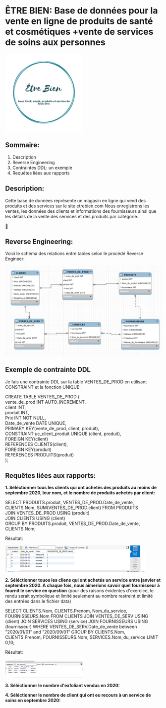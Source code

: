 # ÊTRE BIEN: Base de données pour la vente en ligne de produits de santé et cosmétiques +vente de services de soins aux personnes

<img src="https://github.com/CollegeBoreal/INF1006-202-20A-01/blob/master/3.DDL-DCL/300115140/images/Eblogo.png" width="250">

## Sommaire:

  1. Description
  2. Reverse Engineering
  3. Contraintes DDL: un exemple
  4. Requêtes liées aux rapports


## Description:

Cette base de données représente un magasin en ligne qui vend des produits et des services sur le site etrebien.com 
Nous enregistrons les ventes, les données des clients et informations des fournisseurs ainsi que les détails de la vente des services et des produits par catégorie.


:whale:

## Reverse Engineering:

Voici le schéma des relations entre tables selon le procédé Reverse Engineer:



![image](images/eng17.PNG) 

## Exemple de contrainte DDL

Je fais une contrainte DDL sur la table VENTES_DE_PROD en utilisant CONSTRAINT et la fonction UNIQUE:

CREATE TABLE VENTES_DE_PROD (  
  vente_de_prod INT AUTO_INCREMENT,  
  client INT,  
  produit INT,  
  Prix INT NOT NULL,  
  Date_de_vente DATE UNIQUE,  
  PRIMARY KEY(vente_de_prod, client, produit),  
  CONSTRAINT uc_client_produit UNIQUE (client, produit),  
  FOREIGN KEY(client)  
     REFERENCES CLIENTS(client),  
  FOREIGN KEY(produit)  
     REFERENCES PRODUITS(produit)  
  );  
 

## Requêtes liées aux rapports:

**1. Séléctionner tous les clients qui ont achetés des produits au moins de septembre 2020, leur nom, et le nombre de produits achetés par client:**

SELECT PRODUITS.produit, VENTES_DE_PROD.Date_de_vente, CLIENTS.Nom, SUM(VENTES_DE_PROD.client) FROM PRODUITS  
JOIN VENTES_DE_PROD USING (produit)  
JOIN CLIENTS USING (client)  
GROUP BY PRODUITS.produit, VENTES_DE_PROD.Date_de_vente, CLIENTS.Nom;  

Résultat:

<img src="https://github.com/CollegeBoreal/INF1006-202-20A-01/blob/master/3.DDL-DCL/300115140/images/req1.PNG" width="450">


**2. Séléctionner touos les cliens qui ont achetés un service entre janvier et septembre 2020. A chaque fois, nous aimerions savoir quel fournisseur à fournit le service en question** (pour des raisons évidentes d'exercice, le rendu serait symbolique et limité seulement au nombre restreint et limité des entrées dans le fichier data)

SELECT CLIENTS.Nom, CLIENTS.Prenom, Nom_du_service, FOURNISSEURS.Nom FROM CLIENTS
JOIN VENTES_DE_SERV USING (client)
JOIN SERVICES USING (service)
JOIN FOURNISSEURS USING (fournisseur)
WHERE VENTES_DE_SERV.Date_de_vente between "2020/01/01" and "2020/09/01"
GROUP BY CLIENTS.Nom, CLIENTS.Prenom, FOURNISSEURS.Nom, SERVICES.Nom_du_service
LIMIT 0,10;

Résultat:  

<img src="https://github.com/CollegeBoreal/INF1006-202-20A-01/blob/master/3.DDL-DCL/300115140/images/fournisseur.PNG" width="250">

**3. Séléctionner le nombre d'exfoliant vendus en 2020:**



**4. Séléctionner le nombre de client qui ont eu recours à un service de soins en septembre 2020:**








